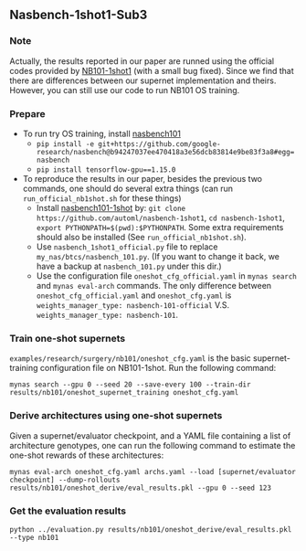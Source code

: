 Nasbench-1shot1-Sub3
--------

### **Note**

Actually, the results reported in our paper are runned using the official codes provided by [NB101-1shot1](https://github.com/automl/nasbench-1shot1) (with a small bug fixed). Since we find that there are differences between our supernet implementation and theirs. However, you can still use our code to run NB101 OS training.


### Prepare
* To run try OS training, install [nasbench101](https://github.com/google-research/nasbench)
    * `pip install -e git+https://github.com/google-research/nasbench@b94247037ee470418a3e56dcb83814e9be83f3a8#egg=nasbench`
    * `pip install tensorflow-gpu==1.15.0`
* To reproduce the results in our paper, besides the previous two commands, one should do several extra things (can run `run_official_nb1shot.sh` for these things)
    * Install [nasbench101-1shot](https://github.com/automl/nasbench-1shot1) by: `git clone https://github.com/automl/nasbench-1shot1`, `cd nasbench-1shot1`, `export PYTHONPATH=$(pwd):$PYTHONPATH`. Some extra requirements should also be installed (See `run_official_nb1shot.sh`).
    * Use `nasbench_1shot1_official.py` file to replace `my_nas/btcs/nasbench_101.py`. (If you want to change it back, we have a backup at `nasbench_101.py` under this dir.)
    * Use the configuration file `oneshot_cfg_official.yaml` in `mynas search` and `mynas eval-arch` commands. The only difference between `oneshot_cfg_official.yaml` and `oneshot_cfg.yaml` is `weights_manager_type: nasbench-101-official` V.S. `weights_manager_type: nasbench-101`.


### Train one-shot supernets
`examples/research/surgery/nb101/oneshot_cfg.yaml` is the basic supernet-training configuration file on NB101-1shot. Run the following command:
```
mynas search --gpu 0 --seed 20 --save-every 100 --train-dir results/nb101/oneshot_supernet_training oneshot_cfg.yaml
```


### Derive architectures using one-shot supernets
Given a supernet/evaluator checkpoint, and a YAML file containing a list of architecture genotypes, one can run the following command to estimate the one-shot rewards of these architectures:
```
mynas eval-arch oneshot_cfg.yaml archs.yaml --load [supernet/evaluator checkpoint] --dump-rollouts results/nb101/oneshot_derive/eval_results.pkl --gpu 0 --seed 123
```


### Get the evaluation results

`python ../evaluation.py results/nb101/oneshot_derive/eval_results.pkl --type nb101`
